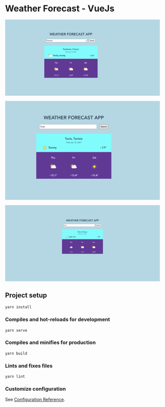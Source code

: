 # Weather Forecast - VueJs

![Image 1](screens/1.png)

![Image 2](screens/2.png)

![Image 3](screens/3.png)

## Project setup
```
yarn install
```

### Compiles and hot-reloads for development
```
yarn serve
```

### Compiles and minifies for production
```
yarn build
```

### Lints and fixes files
```
yarn lint
```

### Customize configuration
See [Configuration Reference](https://cli.vuejs.org/config/).
